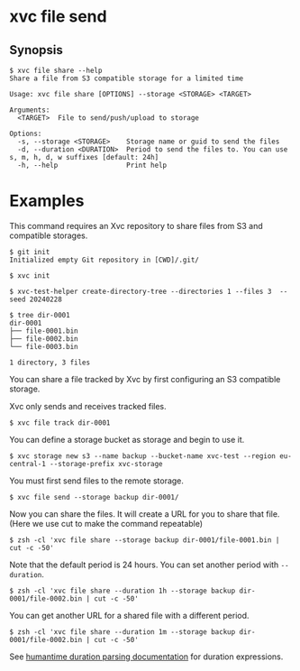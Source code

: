 # xvc file send

## Synopsis

```console
$ xvc file share --help
Share a file from S3 compatible storage for a limited time

Usage: xvc file share [OPTIONS] --storage <STORAGE> <TARGET>

Arguments:
  <TARGET>  File to send/push/upload to storage

Options:
  -s, --storage <STORAGE>    Storage name or guid to send the files
  -d, --duration <DURATION>  Period to send the files to. You can use s, m, h, d, w suffixes [default: 24h]
  -h, --help                 Print help

```

# Examples

This command requires an Xvc repository to share files from S3 and compatible storages.

```console
$ git init
Initialized empty Git repository in [CWD]/.git/

$ xvc init

$ xvc-test-helper create-directory-tree --directories 1 --files 3  --seed 20240228

$ tree dir-0001
dir-0001
├── file-0001.bin
├── file-0002.bin
└── file-0003.bin

1 directory, 3 files

```

You can share a file tracked by Xvc by first configuring an S3 compatible storage.

Xvc only sends and receives tracked files.

```console
$ xvc file track dir-0001
```

You can define a storage bucket as storage and begin to use it.

```console
$ xvc storage new s3 --name backup --bucket-name xvc-test --region eu-central-1 --storage-prefix xvc-storage

```

You must first send files to the remote storage.

```console
$ xvc file send --storage backup dir-0001/
```

Now you can share the files. It will create a URL for you to share that file. (Here we use cut to make the command repeatable)

```console
$ zsh -cl 'xvc file share --storage backup dir-0001/file-0001.bin | cut -c -50'

```

Note that the default period is 24 hours. You can set another period with `--duration`.

```console
$ zsh -cl 'xvc file share --duration 1h --storage backup dir-0001/file-0002.bin | cut -c -50'

```

You can get another URL for a shared file with a different period.

```console
$ zsh -cl 'xvc file share --duration 1m --storage backup dir-0001/file-0002.bin | cut -c -50'

```

See [humantime duration parsing
documentation](https://docs.rs/humantime/latest/humantime/fn.parse_duration.html)
for duration expressions.

